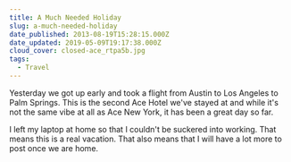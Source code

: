 ```yaml
---
title: A Much Needed Holiday
slug: a-much-needed-holiday
date_published: 2013-08-19T15:28:15.000Z
date_updated: 2019-05-09T19:17:38.000Z
cloud_cover: closed-ace_rtpa5b.jpg
tags:
  - Travel
---
```


Yesterday we got up early and took a flight from Austin to Los Angeles to Palm Springs. This is the second Ace Hotel we've stayed at and while it's not the same vibe at all as Ace New York, it has been a great day so far.

I left my laptop at home so that I couldn't be suckered into working. That means this is a real vacation. That also means that I will have a lot more to post once we are home.
